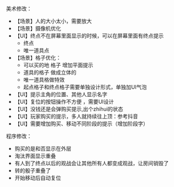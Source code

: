 美术修改：

+ 【场景】人的大小太小，需要放大
+ 【场景】摄像机优化
+ 【UI】终点不在屏幕里面显示的时候，可以在屏幕里面有终点提示
    - 终点
    - 唯一道具点
+ 【场景】格子优化：
    - 可以买的地 格子 增加平面提示
    - 道具的格子 做成立体的 
    - 唯一道具格做特效
    - 起点格子和终点格子需要单独设计形式，单独加UI气泡
+ 【UI】提示主角的位置、其他人显示名字
+ 【UI】复位的按钮操作不方便 ，需要UI设计
+ 【UI】没钱还是会弹购买提示,出个zhihui的状态
+ 【UI】玩家购买的提示，多人就持续往上顶：参考抖音
+ 【UI】需要增加购买、移动不同阶段的提示（增加阶段字）

程序修改：

+ 购买的是和否显示在外层
+ 淘汰界面显示重叠 
+ 有人到了终点以后的观战会让其他所有人都变成观战，让房间销毁了
+ 转的骰子重叠了
+ 开始移动后自动复位

